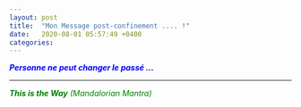 ```yaml
---
layout: post
title:  "Mon Message post-confinement .... !"
date:   2020-08-01 05:57:49 +0400
categories: 
---
```

<!---

--->


<span style="color: blue">***Personne ne peut changer le passé ...***</span>
<br/>

------


<span style="color: green">***This is the Way** (Mandalorian Mantra)*</span>